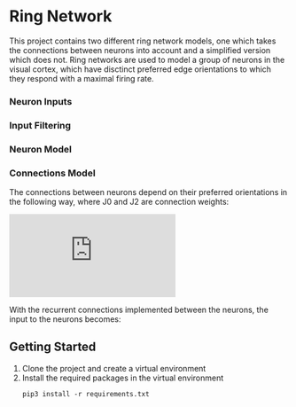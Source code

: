# Ring Network

This project contains two different ring network models, one which takes the connections between neurons into account and a simplified version which does not. Ring networks are used to model a group of neurons in the visual cortex, which have disctinct preferred edge orientations to which they respond with a maximal firing rate. 

### Neuron Inputs

### Input Filtering

### Neuron Model

### Connections Model
The connections between neurons depend on their preferred orientations in the following way, where J0 and J2 are connection weights:

![connections_model](https://latex.codecogs.com/gif.latex?J_i_j%3D-J_0&plus;J_2cos%282%28%5Ctheta_i-%5Ctheta_j%29%29)

With the recurrent connections implemented between the neurons, the input to the neurons becomes:


## Getting Started
1. Clone the project and create a virtual environment
2. Install the required packages in the virtual environment
   ```
   pip3 install -r requirements.txt
   ```
